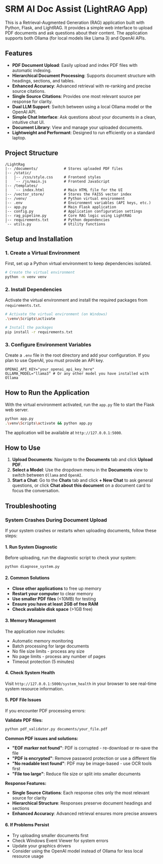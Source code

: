 # SRM AI Doc Assist (LightRAG App)

This is a Retrieval-Augmented Generation (RAG) application built with Python, Flask, and LightRAG. It provides a simple web interface to upload PDF documents and ask questions about their content. The application supports both Ollama (for local models like Llama 3) and OpenAI APIs.

## Features

- **PDF Document Upload**: Easily upload and index PDF files with automatic indexing.
- **Hierarchical Document Processing**: Supports document structure with headings, sections, and tables.
- **Enhanced Accuracy**: Advanced retrieval with re-ranking and precise source citations.
- **Single Source Citations**: Provides one most relevant source per response for clarity.
- **Dual LLM Support**: Switch between using a local Ollama model or the OpenAI API.
- **Simple Chat Interface**: Ask questions about your documents in a clean, intuitive chat UI.
- **Document Library**: View and manage your uploaded documents.
- **Lightweight and Performant**: Designed to run efficiently on a standard laptop. 

## Project Structure

```
/LightRag
|-- /documents/            # Stores uploaded PDF files
|-- /static/
|   |-- /css/style.css     # Frontend styles
|   `-- /js/main.js        # Frontend JavaScript
|-- /templates/
|   `-- index.html         # Main HTML file for the UI
|-- /vector_store/         # Stores the FAISS vector index
|-- /venv/                 # Python virtual environment
|-- .env                   # Environment variables (API keys, etc.)
|-- app.py                 # Main Flask application
|-- config.py              # Application configuration settings
|-- rag_pipeline.py        # Core RAG logic using LightRAG
|-- requirements.txt       # Python dependencies
`-- utils.py               # Utility functions
```

## Setup and Installation

### 1. Create a Virtual Environment

First, set up a Python virtual environment to keep dependencies isolated.

```bash
# Create the virtual environment
python -m venv venv
```

### 2. Install Dependencies

Activate the virtual environment and install the required packages from `requirements.txt`.

```bash
# Activate the virtual environment (on Windows)
.\venv\Scripts\activate

# Install the packages
pip install -r requirements.txt
```

### 3. Configure Environment Variables

Create a `.env` file in the root directory and add your configuration. If you plan to use OpenAI, you must provide an API key.

```
OPENAI_API_KEY="your_openai_api_key_here"
OLLAMA_MODEL="llama3" # Or any other model you have installed with Ollama
```

## How to Run the Application

With the virtual environment activated, run the `app.py` file to start the Flask web server.

```bash
python app.py
.\venv\Scripts\activate && python app.py
```

The application will be available at `http://127.0.0.1:5000`.

## How to Use

1.  **Upload Documents**: Navigate to the **Documents** tab and click **Upload PDF**.
2.  **Select a Model**: Use the dropdown menu in the **Documents** view to switch between `Ollama` and `OpenAI`.
3.  **Start a Chat**: Go to the **Chats** tab and click **+ New Chat** to ask general questions, or click **Chat about this document** on a document card to focus the conversation.

## Troubleshooting

### System Crashes During Document Upload

If your system crashes or restarts when uploading documents, follow these steps:

#### 1. Run System Diagnostic
Before uploading, run the diagnostic script to check your system:
```bash
python diagnose_system.py
```

#### 2. Common Solutions
- **Close other applications** to free up memory
- **Restart your computer** to clear memory
- **Use smaller PDF files** (<10MB) for testing
- **Ensure you have at least 2GB of free RAM**
- **Check available disk space** (>1GB free)

#### 3. Memory Management
The application now includes:
- Automatic memory monitoring
- Batch processing for large documents
- No file size limits - process any size
- No page limits - process any number of pages
- Timeout protection (5 minutes)

#### 4. Check System Health
Visit `http://127.0.0.1:5000/system_health` in your browser to see real-time system resource information.

#### 5. PDF File Issues
If you encounter PDF processing errors:

**Validate PDF files:**
```bash
python pdf_validator.py documents/your_file.pdf
```

**Common PDF issues and solutions:**
- **"EOF marker not found"**: PDF is corrupted - re-download or re-save the file
- **"PDF is encrypted"**: Remove password protection or use a different file
- **"No readable text found"**: PDF may be image-based - use OCR tools first
- **"File too large"**: Reduce file size or split into smaller documents

**Response Features:**
- **Single Source Citations**: Each response cites only the most relevant source for clarity
- **Hierarchical Structure**: Responses preserve document headings and sections
- **Enhanced Accuracy**: Advanced retrieval ensures more precise answers

#### 6. If Problems Persist
- Try uploading smaller documents first
- Check Windows Event Viewer for system errors
- Update your graphics drivers
- Consider using the OpenAI model instead of Ollama for less local resource usage
